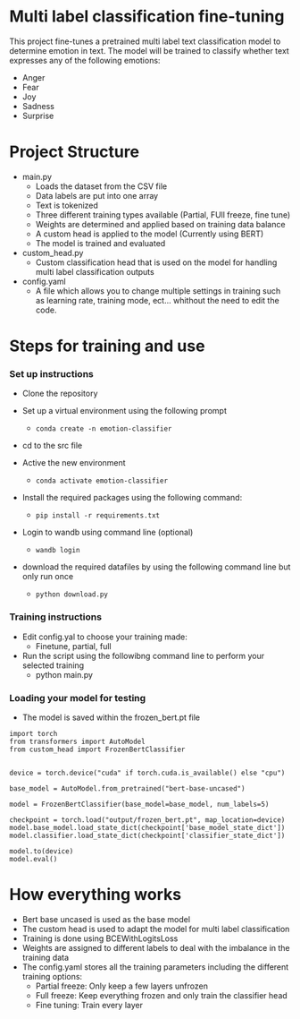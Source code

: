 # Multi label classification fine-tuning 

This project fine-tunes a pretrained multi label text classification model to determine emotion in text. The model will be trained to classify whether text expresses any of the following emotions:
- Anger
- Fear
- Joy
- Sadness
- Surprise

# Project Structure
- main.py
    - Loads the dataset from the CSV file
    - Data labels are put into one array
    - Text is tokenized
    - Three different training types available (Partial, FUll freeze, fine tune)
    - Weights are determined and applied based on training data balance
    - A custom head is applied to the model (Currently using BERT)
    - The model is trained and evaluated
- custom_head.py
    - Custom classification head that is used on the model for handling multi label classification outputs
- config.yaml
    - A file which allows you to change multiple settings in training such as learning rate, training mode, ect... whithout the need to edit the code.

# Steps for training and use
### Set up instructions
- Clone the repository
- Set up a virtual environment using the following prompt
    - `conda create -n emotion-classifier`
- cd to the src file
- Active the new environment
    - `conda activate emotion-classifier`
- Install the required packages using the following command:
   - `pip install -r requirements.txt`

- Login to wandb using command line (optional)
    - `wandb login`
- download the required datafiles by using the following command line but only run once
    - `python download.py`

### Training instructions
- Edit config.yal to choose your training made:         
    - Finetune, partial, full
- Run the script using the followibng command line to perform your selected training
    - python main.py

### Loading your model for testing
- The model is saved within the frozen_bert.pt file

```
import torch
from transformers import AutoModel
from custom_head import FrozenBertClassifier


device = torch.device("cuda" if torch.cuda.is_available() else "cpu")

base_model = AutoModel.from_pretrained("bert-base-uncased")

model = FrozenBertClassifier(base_model=base_model, num_labels=5)

checkpoint = torch.load("output/frozen_bert.pt", map_location=device)
model.base_model.load_state_dict(checkpoint['base_model_state_dict'])
model.classifier.load_state_dict(checkpoint['classifier_state_dict'])

model.to(device)
model.eval()
```

# How everything works
- Bert base uncased is used as the base model
- The custom head is used to adapt the model for multi label classification
- Training is done using BCEWithLogitsLoss
- Weights are assigned to different labels to deal with the imbalance in the training data
- The config.yaml stores all the training parameters including the different training options:
    - Partial freeze: Only keep a few layers unfrozen
    - Full freeze: Keep everything frozen and only train the classifier head
    - Fine tuning: Train every layer
